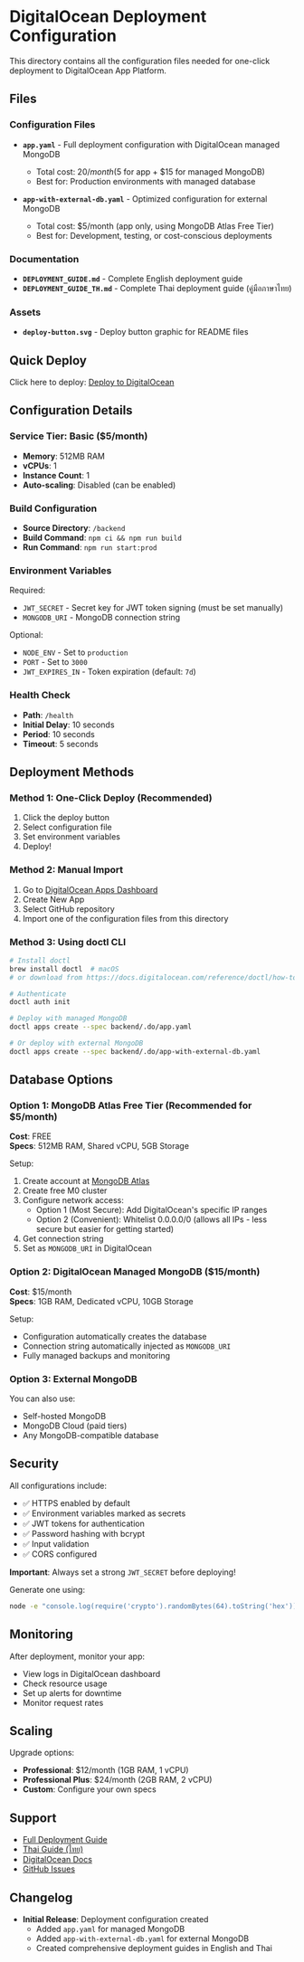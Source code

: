 # DigitalOcean Deployment Configuration

This directory contains all the configuration files needed for one-click deployment to DigitalOcean App Platform.

## Files

### Configuration Files

- **`app.yaml`** - Full deployment configuration with DigitalOcean managed MongoDB
  - Total cost: $20/month ($5 for app + $15 for managed MongoDB)
  - Best for: Production environments with managed database
  
- **`app-with-external-db.yaml`** - Optimized configuration for external MongoDB
  - Total cost: $5/month (app only, using MongoDB Atlas Free Tier)
  - Best for: Development, testing, or cost-conscious deployments

### Documentation

- **`DEPLOYMENT_GUIDE.md`** - Complete English deployment guide
- **`DEPLOYMENT_GUIDE_TH.md`** - Complete Thai deployment guide (คู่มือภาษาไทย)

### Assets

- **`deploy-button.svg`** - Deploy button graphic for README files

## Quick Deploy

Click here to deploy: [Deploy to DigitalOcean](https://cloud.digitalocean.com/apps/new?repo=https://github.com/somkheartk/loan-advisor)

## Configuration Details

### Service Tier: Basic ($5/month)
- **Memory**: 512MB RAM
- **vCPUs**: 1
- **Instance Count**: 1
- **Auto-scaling**: Disabled (can be enabled)

### Build Configuration
- **Source Directory**: `/backend`
- **Build Command**: `npm ci && npm run build`
- **Run Command**: `npm run start:prod`

### Environment Variables

Required:
- `JWT_SECRET` - Secret key for JWT token signing (must be set manually)
- `MONGODB_URI` - MongoDB connection string

Optional:
- `NODE_ENV` - Set to `production`
- `PORT` - Set to `3000`
- `JWT_EXPIRES_IN` - Token expiration (default: `7d`)

### Health Check

- **Path**: `/health`
- **Initial Delay**: 10 seconds
- **Period**: 10 seconds
- **Timeout**: 5 seconds

## Deployment Methods

### Method 1: One-Click Deploy (Recommended)

1. Click the deploy button
2. Select configuration file
3. Set environment variables
4. Deploy!

### Method 2: Manual Import

1. Go to [DigitalOcean Apps Dashboard](https://cloud.digitalocean.com/apps)
2. Create New App
3. Select GitHub repository
4. Import one of the configuration files from this directory

### Method 3: Using doctl CLI

```bash
# Install doctl
brew install doctl  # macOS
# or download from https://docs.digitalocean.com/reference/doctl/how-to/install/

# Authenticate
doctl auth init

# Deploy with managed MongoDB
doctl apps create --spec backend/.do/app.yaml

# Or deploy with external MongoDB
doctl apps create --spec backend/.do/app-with-external-db.yaml
```

## Database Options

### Option 1: MongoDB Atlas Free Tier (Recommended for $5/month)

**Cost**: FREE  
**Specs**: 512MB RAM, Shared vCPU, 5GB Storage

Setup:
1. Create account at [MongoDB Atlas](https://www.mongodb.com/cloud/atlas)
2. Create free M0 cluster
3. Configure network access:
   - Option 1 (Most Secure): Add DigitalOcean's specific IP ranges
   - Option 2 (Convenient): Whitelist 0.0.0.0/0 (allows all IPs - less secure but easier for getting started)
4. Get connection string
5. Set as `MONGODB_URI` in DigitalOcean

### Option 2: DigitalOcean Managed MongoDB ($15/month)

**Cost**: $15/month  
**Specs**: 1GB RAM, Dedicated vCPU, 10GB Storage

Setup:
- Configuration automatically creates the database
- Connection string automatically injected as `MONGODB_URI`
- Fully managed backups and monitoring

### Option 3: External MongoDB

You can also use:
- Self-hosted MongoDB
- MongoDB Cloud (paid tiers)
- Any MongoDB-compatible database

## Security

All configurations include:
- ✅ HTTPS enabled by default
- ✅ Environment variables marked as secrets
- ✅ JWT tokens for authentication
- ✅ Password hashing with bcrypt
- ✅ Input validation
- ✅ CORS configured

**Important**: Always set a strong `JWT_SECRET` before deploying!

Generate one using:
```bash
node -e "console.log(require('crypto').randomBytes(64).toString('hex'))"
```

## Monitoring

After deployment, monitor your app:
- View logs in DigitalOcean dashboard
- Check resource usage
- Set up alerts for downtime
- Monitor request rates

## Scaling

Upgrade options:
- **Professional**: $12/month (1GB RAM, 1 vCPU)
- **Professional Plus**: $24/month (2GB RAM, 2 vCPU)
- **Custom**: Configure your own specs

## Support

- [Full Deployment Guide](DEPLOYMENT_GUIDE.md)
- [Thai Guide (ไทย)](DEPLOYMENT_GUIDE_TH.md)
- [DigitalOcean Docs](https://docs.digitalocean.com/products/app-platform/)
- [GitHub Issues](https://github.com/somkheartk/loan-advisor/issues)

## Changelog

- **Initial Release**: Deployment configuration created
  - Added `app.yaml` for managed MongoDB
  - Added `app-with-external-db.yaml` for external MongoDB
  - Created comprehensive deployment guides in English and Thai
